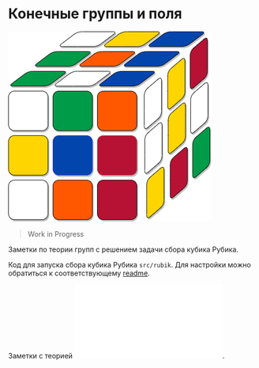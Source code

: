 # Конечные группы и поля

![pics rubik_coloring_state png](pics/rubik_coloring_state.png)

> Work in Progress

Заметки по теории групп с решением задачи сбора кубика Рубика.

Код для запуска сбора кубика Рубика `src/rubik`. Для настройки можно обратиться к соответствующему [readme](src/rubik/README.md).

Заметки с теорией ![тут](theory.pdf).
